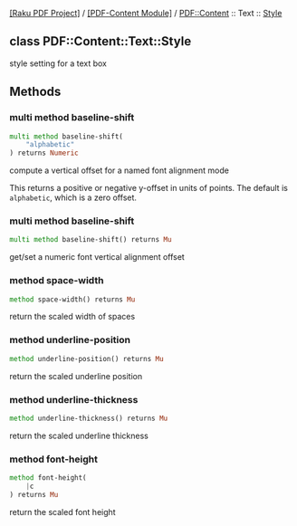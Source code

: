 [[Raku PDF Project]](https://pdf-raku.github.io)
 / [[PDF-Content Module]](https://pdf-raku.github.io/PDF-Content-raku)
 / [PDF::Content](https://pdf-raku.github.io/PDF-Content-raku/PDF/Content)
 :: Text
 :: [Style](https://pdf-raku.github.io/PDF-Content-raku/PDF/Content/Text/Style)

class PDF::Content::Text::Style
-------------------------------

style setting for a text box

Methods
-------

### multi method baseline-shift

```raku
multi method baseline-shift(
    "alphabetic"
) returns Numeric
```

compute a vertical offset for a named font alignment mode

This returns a positive or negative y-offset in units of points. The default is `alphabetic`, which is a zero offset.

### multi method baseline-shift

```raku
multi method baseline-shift() returns Mu
```

get/set a numeric font vertical alignment offset

### method space-width

```raku
method space-width() returns Mu
```

return the scaled width of spaces

### method underline-position

```raku
method underline-position() returns Mu
```

return the scaled underline position

### method underline-thickness

```raku
method underline-thickness() returns Mu
```

return the scaled underline thickness

### method font-height

```raku
method font-height(
    |c
) returns Mu
```

return the scaled font height

